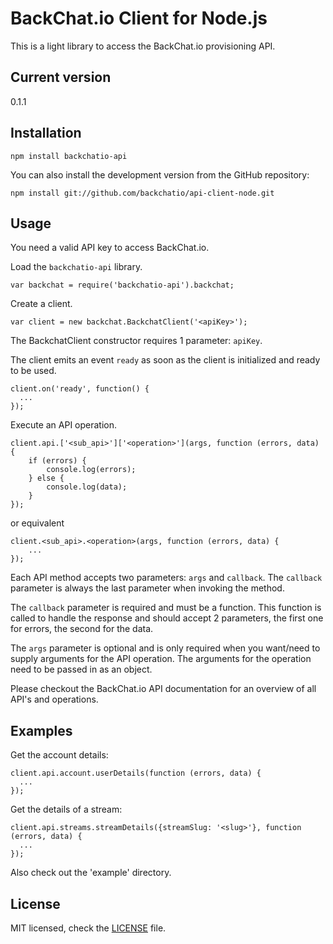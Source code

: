 # BackChat.io Client for Node.js

This is a light library to access the BackChat.io provisioning API.

## Current version

0.1.1

## Installation

    npm install backchatio-api

You can also install the development version from the GitHub repository:

    npm install git://github.com/backchatio/api-client-node.git

## Usage

You need a valid API key to access BackChat.io.

Load the `backchatio-api` library.

    var backchat = require('backchatio-api').backchat;

Create a client.

    var client = new backchat.BackchatClient('<apiKey>');

The BackchatClient constructor requires 1 parameter: `apiKey`.

The client emits an event `ready` as soon as the client is initialized and
ready to be used.

    client.on('ready', function() {
      ... 
    });

Execute an API operation.

    client.api.['<sub_api>']['<operation>'](args, function (errors, data) {
        if (errors) {
            console.log(errors);
        } else {
            console.log(data);
        }
    });

or equivalent

    client.<sub_api>.<operation>(args, function (errors, data) {
        ...
    });

Each API method accepts two parameters: `args` and `callback`. The `callback`
parameter is always the last parameter when invoking the method. 

The `callback` parameter is required and must be a function. This function is
called to handle the response and should accept 2 parameters, the first one for
errors, the second for the data.

The `args` parameter is optional and is only required when you want/need to
supply arguments for the API operation. The arguments for the operation need to
be passed in as an object.

Please checkout the BackChat.io API documentation for an overview of all API's and
operations.

## Examples

Get the account details:
    

    client.api.account.userDetails(function (errors, data) {
      ...
    });

Get the details of a stream:
    
    client.api.streams.streamDetails({streamSlug: '<slug>'}, function (errors, data) {
      ...
    });

Also check out the 'example' directory.

## License

MIT licensed, check the [LICENSE](https://github.com/mojolly/backchat-node-client/blob/master/LICENSE) file.
